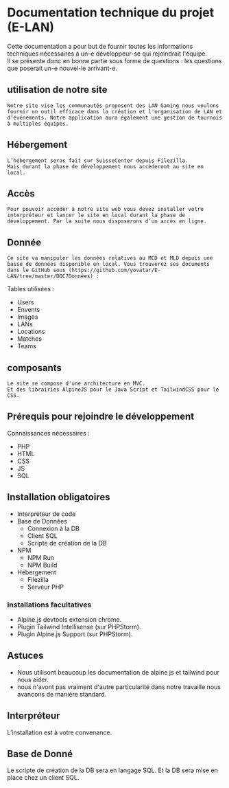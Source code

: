 # Documentation technique du projet (E-LAN)

Cette documentation a pour but de fournir toutes les informations techniques nécessaires à un-e développeur-se qui rejoindrait l'équipe.  
Il se présente donc en bonne partie sous forme de questions : les questions que poserait un-e nouvel-le arrivant-e.

## utilisation de notre site
    Notre site vise les communautés proposent des LAN Gaming nous voulons fournir un outil efficace dans la création et l'organisation de LAN et d’événements. Notre application aura également une gestion de tournois à multiples équipes.

## Hébergement

    L’hébergement seras fait sur SuisseCenter depuis Filezilla.
    Mais durant la phase de développement nous accèderont au site en local.

## Accès

    Pour pouvoir accéder à notre site web vous devez installer votre interpréteur et lancer le site en local durant la phase de développement. Par la suite nous disposerons d’un accès en ligne.
## Donnée

    Ce site va manipuler les données relatives au MCD et MLD depuis une basse de données disponible en local. Vous trouverez ses documents dans le GitHub sous (https://github.com/yovatar/E-LAN/tree/master/DOC7Données) :
Tables utilisées :
- Users
- Envents
- Images
- LANs
- Locations
- Matches
- Teams

## composants
    Le site se compose d'une architecture en MVC.
    Et des librairies AlpineJS pour le Java Script et TailwindCSS pour le CSS.
   
## Prérequis pour rejoindre le développement
   Connaissances nécessaires :
   -    PHP
   -    HTML
   -    CSS
   -    JS
   -    SQL

## Installation obligatoires
-   Interpréteur de code
-   Base de Données 
    -   Connexion à la DB
    -   Client SQL
    -   Scripte de création de la DB
-   NPM
    -   NPM Run
    -   NPM Build
-   Hébergement
    - Filezilla
    - Serveur PHP

### Installations facultatives 
-   Alpine.js devtools extension chrome.
-   Plugin Tailwind Intellisense (sur PHPStorm).
-   Plugin Alpine.js Support (sur PHPStorm).


## Astuces
- Nous utilisont beaucoup les documentation de alpine js et tailwind pour nous aider.
- nous n'avont pas vraiment d'autre particularité dans notre travaille nous avancons de maniére standard.



## Interpréteur
L’installation est à votre convenance.
   
## Base de Donné
Le scripte de création de la DB sera en langage SQL.
Et la DB sera mise en place chez un client SQL.

